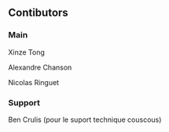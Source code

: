 ## Contibutors
### Main
Xinze Tong

Alexandre Chanson

Nicolas Ringuet
### Support
Ben Crulis (pour le suport technique couscous)

